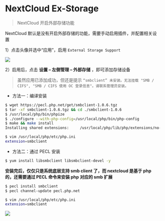 # NextCloud Ex-Storage

> NextCloud 开启外部存储功能

NextCloud 默认是没有开启外部存储的功能，需要手动启用插件，并配置相关设置

1）点击头像并选中“应用”，启用 `External Storage Support`

![](https://yuikuen-1259273046.cos.ap-guangzhou.myqcloud.com/devops/20220903170338.png)

2）启用后，点击 **设置 – 左侧管理 – 外部存储** ，即可添加存储设备

> 虽然应用已添加成功，但还是提示 `“smbclient” 未安装。无法挂载 "SMB / CIFS", "SMB / CIFS 使用 OC 登录信息"。请联系管理员安装。`

- 方法一：编译安装

```bash
$ wget https://pecl.php.net/get/smbclient-1.0.6.tgz
$ tar -xf smbclient-1.0.6.tgz && cd ./smbclient-1.0.6
$ /usr/local/php/bin/phpize
$ ./configure --with-php-config=/usr/local/php/bin/php-config 
$ make && make install
Installing shared extensions:     /usr/local/php/lib/php/extensions/no-debug-non-zts-20190902/

$ vim /usr/local/php/etc/php.ini
extension=smbclient
```

- 方法二：通过 PECL 安装

```bash
$ yum install libsmbclient libsmbclient-devel -y
```

**安装完后，仅仅只是系统底层支持 smb client 了，而 nextcloud 是基于 php 的，还需要通过 PECL 命令来安装 php 对应的 smb 扩展**

```bash
$ pecl install smbclient
$ pecl channel-update pecl.php.net

$ vim /usr/local/php/etc/php.ini
extension=smbclient
```

![](https://yuikuen-1259273046.cos.ap-guangzhou.myqcloud.com/devops/20220903170834.png)